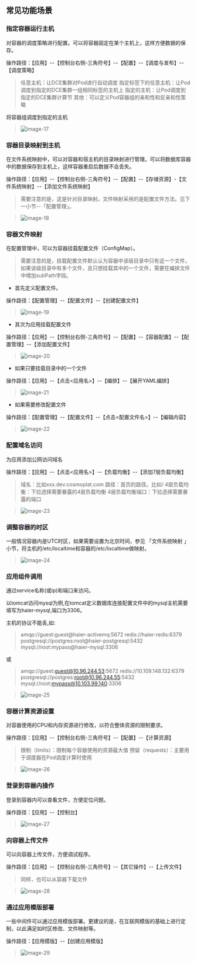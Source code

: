## 常见功能场景

### 指定容器运行主机

对容器的调度策略进行配置。可以将容器固定在某个主机上，这样方便数据的保存。

操作路径：【应用】--【控制台右侧-三角符号】--【配置】--【调度与发布】--【调度策略】

> 任意主机：让DCE集群对Pod进行自动调度
> 指定标签下的任意主机：让Pod调度到指定的DCE集群一组相同标签的主机上
> 指定的主机：让Pod调度到指定的DCE集群计算节
> 其他：可以定义Pod容器组的亲和性和反亲和性策略

将容器组调度到指定的主机
> ![image-17](../images/image-17.png)

### 容器目录映射到主机

在文件系统映射中，可以对容器和宿主机的目录映射进行管理。可以将数据库容器中的数据保存到主机上，这样容器重启后数据不会丢失。

操作路径：【应用】--【控制台右侧-三角符号】--【配置】--【存储资源】-【文件系统映射】--【添加文件系统映射】

> 需要注意的是，这是针对目录映射。文件映射采用的是配置文件方法。见下一小节--「配置管理」。

> ![image-18](../images/image-18.png)

### 容器文件映射

在配置管理中，可以为容器挂载配置文件（ConfigMap）。

> 需要注意的是，挂载配置文件默认认为容器中该级目录中只有这一个文件，如果该级目录中有多个文件，且只想挂载其中的一个文件，需要在编排文件中增加subPath字段。

* 首先定义配置文件。

操作路径：【配置管理】--【配置文件】--【创建配置文件】

> ![image-19](../images/image-19.png)

* 其次为应用挂载配置文件

操作路径：【应用】--【控制台右侧-三角符号】--【配置】--【容器配置】--【配置管理】--【添加配置文件】

> ![image-20](../images/image-20.png)

* 如果只要挂载目录中的一个文件

操作路径：【应用】--【点击<应用名>】--【编排】--【展开YAML编排】

> ![image-21](../images/image-21.png)

* 如果需要修改配置文件

操作路径：【配置管理】--【配置文件】--【点击<配置文件名>】--【编辑内容】

> ![image-22](../images/image-22.png)

### 配置域名访问

为应用添加公网访问域名

操作路径：【应用】--【点击<应用名>】--【负载均衡】--【添加7层负载均衡】

> 域名：比如xxx.dev.cosmoplat.com
> 路径：首页的路径。比如/
> 4层负载均衡：下拉选择需要暴露的4层负载均衡
> 4层负载均衡端口：下拉选择需要暴露的端口

> ![image-23](../images/image-23.png)

### 调整容器的时区

一般情况容器内是UTC时区，如果需要设置为北京时间，参见 「文件系统映射 」小节，将主机的/etc/localtime和容器的/etc/localtime做映射。

> ![image-24](../images/image-24.png)

### 应用组件调用

通过service名称(或ip)和端口来访问。

以tomcat访问mysql为例,在tomcat定义数据库连接配置文件中的mysql主机需要填写为haier-mysql,端口为3306。

主机的协议不能丢,如:

> amqp://guest:guest@haier-activemq:5672
> redis://haier-redis:6379
> postgresql://postgres:root@haier-postgresql:5432
> mysql://root:mypass@haier-mysql:3306

或

> amqp://guest:guest@10.96.244.53:5672
> redis://10.109.148.132:6379
> postgresql://postgres:root@10.96.244.55:5432
> mysql://root:mypass@10.103.99.140:3306

> ![image-25](../images/image-25.png)

### 容器计算资源设置

对容器使用的CPU和内存资源进行修改，以符合整体资源的限制要求。

操作路径：【应用】--【控制台右侧-三角符号】--【配置】--【计算资源】

> 限制（limits）：限制每个容器使用的资源最大值
> 预留（requests）：主要用于调度器在Pod调度计算时使用

> ![image-26](../images/image-26.png)

### 登录到容器内操作

登录到容器内可以查看文件，方便定位问题。

操作路径：【应用】--【控制台】

> ![image-27](../images/image-27.png)

### 向容器上传文件

可以向容器上传文件，方便调试程序。

操作路径：【应用】--【控制台右侧-三角符号】--【其它操作】--【上传文件】

> 同样，也可以从容器下载文件

> ![image-28](../images/image-28.png)

### 通过应用模版部署

一些中间件可以通过应用模版部署。更建议的是，在互联网模版的基础上进行定制，以此满足如时区修改、文件映射等。

操作路径：【应用模版】--【创建应用模版】

> ![image-29](../images/image-29.png)

